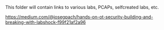 This folder will contain links to various labs, PCAPs, selfcreated labs, etc.

https://medium.com/@josegpach/hands-on-ot-security-building-and-breaking-with-labshock-f99f21af2a96
